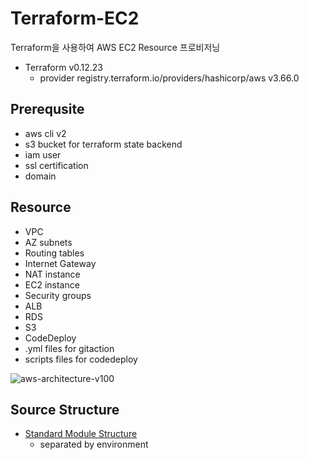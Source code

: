 # Terraform-EC2
Terraform을 사용하여 AWS EC2 Resource 프로비저닝
- Terraform v0.12.23
    + provider registry.terraform.io/providers/hashicorp/aws v3.66.0

## Prerequsite
- aws cli v2
- s3 bucket for terraform state backend 
- iam user
- ssl certification
- domain

## Resource
- VPC 
- AZ subnets
- Routing tables
- Internet Gateway
- NAT instance
- EC2 instance
- Security groups
- ALB
- RDS
- S3
- CodeDeploy
- .yml files for gitaction
- scripts files for codedeploy

![aws-architecture-v100](https://user-images.githubusercontent.com/63345897/147190524-0bb95fad-852f-4e4f-8542-7427b8515a68.jpg)

## Source Structure
- [Standard Module Structure](https://www.terraform.io/language/modules/develop/structure)
    + separated by environment